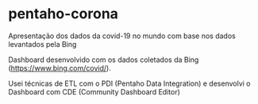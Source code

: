# pentaho-corona
Apresentação dos dados da covid-19 no mundo com base nos dados levantados pela Bing

Dashboard desenvolvido com os dados coletados da Bing (https://www.bing.com/covid/).

Usei técnicas de ETL com o PDI (Pentaho Data Integration) e desenvolvi o Dashboard com CDE (Community Dashboard Editor)
